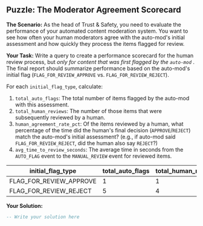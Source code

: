 ## Puzzle: The Moderator Agreement Scorecard

**The Scenario:** As the head of Trust & Safety, you need to evaluate the performance of your automated content moderation system. You want to see how often your human moderators agree with the auto-mod's initial assessment and how quickly they process the items flagged for review.

**Your Task:** Write a query to create a performance scorecard for the human review process, but  *only for content that was first flagged by the `auto-mod`* . The final report should summarize performance based on the auto-mod's initial flag (`FLAG_FOR_REVIEW_APPROVE` vs. `FLAG_FOR_REVIEW_REJECT`).

For each `initial_flag_type`, calculate:

1. `total_auto_flags`: The total number of items flagged by the auto-mod with this assessment.
2. `total_human_reviews`: The number of those items that were subsequently reviewed by a human.
3. `human_agreement_rate_pct`: Of the items reviewed by a human, what percentage of the time did the human's final decision (`APPROVE`/`REJECT`) match the auto-mod's initial assessment? (e.g., if auto-mod said `FLAG_FOR_REVIEW_REJECT`, did the human also say `REJECT`?)
4. `avg_time_to_review_seconds`: The average time in seconds from the `AUTO_FLAG` event to the `MANUAL_REVIEW` event for reviewed items.

| **initial_flag_type** | **total_auto_flags** | **total_human_reviews** | **human_agreement_rate_pct** | **avg_time_to_review_seconds** |
| --------------------------- | -------------------------- | ----------------------------- | ---------------------------------- | ------------------------------------ |
| FLAG_FOR_REVIEW_APPROVE     | 1                          | 1                             | 100.00                             | 120.00                               |
| FLAG_FOR_REVIEW_REJECT      | 5                          | 4                             | 50.00                              | 697.50                               |

**Your Solution:**

```sql
-- Write your solution here
```
